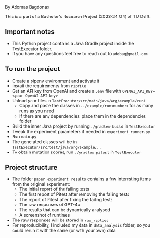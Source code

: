 By Adomas Bagdonas

This is a part of a Bachelor's Research Project (2023-24 Q4) of TU Delft.

## Important notes

- This Python project contains a Java Gradle project inside the TestExecutor folder.
- If you have any questions feel free to reach out to `adobag@gmail.com`

## To run the project

- Create a pipenv environment and activate it
- Install the requirements from `Pipfile`
- Get an API key from OpenAI and create a `.env` file with `OPENAI_API_KEY=<your OpenAI API key>`
- Upload your files in `TestExecutor/src/main/java/org/example/run1`
  - Copy and paste the classes in `../example/run<number>` for as many runs as you need
  - If there are any dependencies, place them in the dependencies folder
- Build the inner Java project by running `./gradlew build` in `TestExecutor`
- Tweak the experiment parameters if needed in `experiment_runner.py`
- Run `main.py`
- The generated classes will be in `TestExecutor/src/test/java/org/example/..`
- To obtain mutation scores, run `./gradlew pitest` in `TestExecutor`

## Project structure

- The folder `paper experiment results` contains a few interesting items from the original experiment:
    - The initial report of the failing tests
    - The first report of Pitest after removing the failing tests
    - The report of Pitest after fixing the failing tests
    - The raw responses of GPT-4o
    - The results that can be dynamically analysed
    - A screenshot of runtimes
- The raw responses will be stored in `raw_replies`
- For reproducibility, I included my data in `data_analysis` folder, so you could rerun it with the same (or with your own) data
